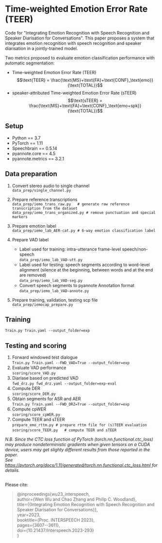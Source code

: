 # Time-weighted Emotion Error Rate (TEER)  
Code for "Integrating Emotion Recognition with Speech Recognition and Speaker Diarisation for Conversations". 
This paper proposes a system that integrates emotion recognition with speech recognition and speaker diarisation in a jointly-trained model.  

Two metrics proposed to evaluate emotion classification performance with automatic segmentation:  
  - Time-weighted Emotion Error Rate (TEER)  
    $$\text{TEER} = \frac{\text{MS}+\text{FA}+\text{CONF}_\text{emo}}{\text{TOTAL}}$$
  - speaker-attributed Time-weighted Emotion Error Rate (sTEER) 
    $$\text{sTEER} = \frac{\text{MS}+\text{FA}+\text{CONF}_\text{emo+spk}}{\text{TOTAL}}$$
    
## Setup
- Python == 3.7
- PyTorch == 1.11
- Speechbrain == 0.5.14
- pyannote.core == 4.5
- pyannote.metrics == 3.2.1 

## Data preparation
1. Convert stereo audio to single channel  
  `data_prep/single_channel.py`  

2. Prepare reference transcriptions   
    `data_prep/iemo_trans_raw.py   # generate raw reference transcription from the dataset`  
    `data_prep/iemo_trans_organized.py # remove punctuation and special markers`  

3. Prepare emotion label  
    `data_prep/iemo_lab_AER-cat.py # 6-way emotion classification label`  

4. Prepare VAD label  
    - Label used for training: intra-utterance frame-level speech/non-speech    
    `data_prep/iemo_lab_VAD-utt.py`  
    - Label used for testing: speech segments according to word-level alignment (silence at the beginning, between words and at the end are removed)  
    `data_prep/iemo_lab_VAD-seg.py`
    - Convert speech segments to pyannote Annotation format  
    `data_prep/iemo_lab_VAD-annote.py`

5. Prepare training, validation, testing scp file  
    `data_prep/iemocap_prepare.py`

## Training
`Train.py Train.yaml --output_folder=exp`

## Testing and scoring
1. Forward windowed test dialogue  
   `Train.py Train.yaml --FWD_VAD=True --output_folder=exp`    
2. Evaluate VAD performance     
 `scoring/score_VAD.py`   
3. Diariase based on predicted VAD  
 `fwd_drz.py fwd_drz.yaml --output_folder=exp-eval `  
4. Compute DER   
  `scoring/score_DER.py`   
5. Obtain segments for ASR and AER  
  `Train.py Train.yaml --FWD_DRZ=True --output_folder=exp`  
6. Compute cpWER  
   `scoring/score_cpWER.py`   
7. Compute TEER and sTEER  
 `prepare_emo_rttm.py # prepare rttm file for (s)TEER evaluation`  
 `scoring/score_TEER.py   # compute TEER and sTEER`  

*N.B. Since the CTC loss function of PyTorch (torch.nn.functional.ctc_loss) may produce nondeterministic gradients when given tensors on a CUDA device, users may get slighty different results from those reported in the paper.   
See https://pytorch.org/docs/1.11/generated/torch.nn.functional.ctc_loss.html for details.*

##
Please cite:  
> @inproceedings{wu23_interspeech,  
  author={Wen Wu and Chao Zhang and Philip C. Woodland},  
  title={{Integrating Emotion Recognition with Speech Recognition and Speaker Diarisation for Conversations}},  
  year=2023,  
  booktitle={Proc. INTERSPEECH 2023},  
  pages={3607--3611},  
  doi={10.21437/Interspeech.2023-293}  
}   
